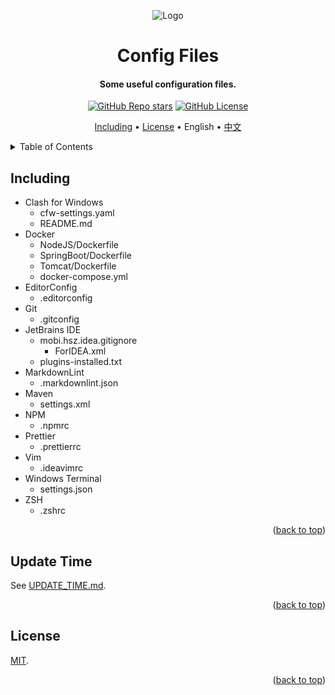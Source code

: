 <!-- Title -->
<a name="readme-top"></a>

<div align="center">
  <img src="docs/images/logo.png" alt="Logo" />

  <h1>Config Files</h1>

  <h4>Some useful configuration files.</h4>

  <p>
    <a href="../../stargazers"><img alt="GitHub Repo stars" src="https://img.shields.io/github/stars/lyana-nullptr/config-files?style=flat"></a>
    <a href="LICENSE"><img alt="GitHub License" src="https://img.shields.io/github/license/lyana-nullptr/config-files"></a>
  </p>

  <p>
    <a href="#including">Including</a> •
    <a href="#license">License</a> •
    English •
    <a href="README_CN.md">中文</a>
  </p>
</div>

<!-- Table of Contents -->
<details>
  <summary>Table of Contents</summary>
  <ol>
    <li><a href="#including">Including</a></li>
    <li><a href="#update-time">Update Time</a></li>
    <li><a href="#license">License</a></li>
  </ol>
</details>

<!-- Including -->

## Including

- Clash for Windows
  - cfw-settings.yaml
  - README.md
- Docker
  - NodeJS/Dockerfile
  - SpringBoot/Dockerfile
  - Tomcat/Dockerfile
  - docker-compose.yml
- EditorConfig
  - .editorconfig
- Git
  - .gitconfig
- JetBrains IDE
  - mobi.hsz.idea.gitignore
    - ForIDEA.xml
  - plugins-installed.txt
- MarkdownLint
  - .markdownlint.json
- Maven
  - settings.xml
- NPM
  - .npmrc
- Prettier
  - .prettierrc
- Vim
  - .ideavimrc
- Windows Terminal
  - settings.json
- ZSH
  - .zshrc

<p align="right">(<a href="#readme-top">back to top</a>)</p>

<!-- Update Time -->

## Update Time

See [UPDATE_TIME.md](UPDATE_TIME.md).

<p align="right">(<a href="#readme-top">back to top</a>)</p>

<!-- License -->

## License

[MIT](LICENSE).

<p align="right">(<a href="#readme-top">back to top</a>)</p>
